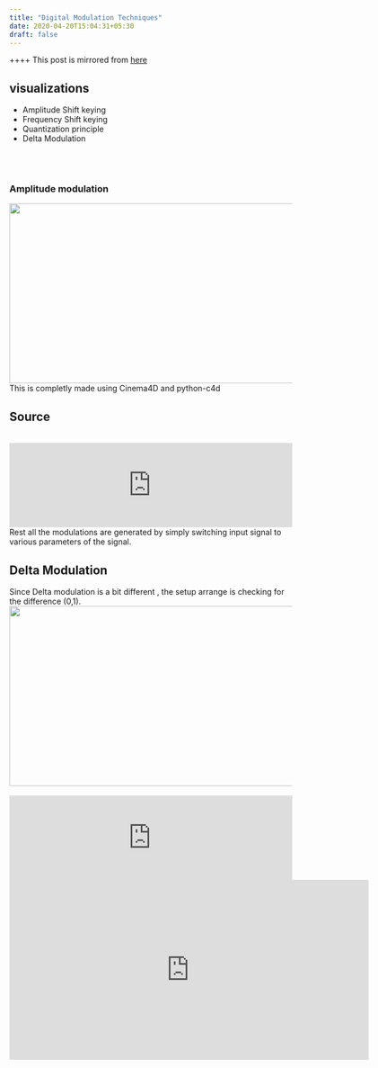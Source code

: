 ```yaml
---
title: "Digital Modulation Techniques"
date: 2020-04-20T15:04:31+05:30
draft: false
---
```


++++ This post is mirrored from [here](https://vonneumannscientia.pythonanywhere.com/post/20/)

<h2> visualizations </h2>
<ul>
<li> Amplitude Shift keying </li>
<li> Frequency Shift keying </li>
<li> Quantization principle  </li>
<li> Delta Modulation  </li>
</ul>
<br>
<br>
<h3> Amplitude modulation </h3>
<img src="https://i.imgur.com/Ex0BkRw.png" width=640px height=320px >
<br>
This is completly made using Cinema4D and python-c4d
<h2> Source </h2>
<br>
<iframe src="https://pastebin.com/embed_iframe/04fNpLx9" style="border:none;width:100%"></iframe>
<br>
Rest all the modulations are generated by simply switching input signal to various parameters of the signal.

<br>
<h2> Delta Modulation </h2>
Since Delta modulation is a bit different , the setup arrange is checking for the difference (0,1).
<br>
<img src="https://i.imgur.com/UiHTMNK.png" width=640px height=320px>
<br>
<br>
<iframe src="https://pastebin.com/embed_iframe/7eJ5zR59" style="border:none;width:100%"></iframe>
<br>

<iframe width="640" height="320" src="https://www.youtube.com/embed/yjQT0C5cs38" frameborder="0" allow="accelerometer; autoplay; encrypted-media; gyroscope; picture-in-picture" allowfullscreen></iframe>
